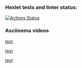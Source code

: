 ### Hexlet tests and linter status:
[![Actions Status](https://github.com/Sgutierrezgf/fullstack-javascript-project-103/actions/workflows/hexlet-check.yml/badge.svg)](https://github.com/Sgutierrezgf/fullstack-javascript-project-103/actions)


### Asciinema videos

[text](https://asciinema.org/connect/9077697b-061c-48c0-a7af-58aec0e9ffbe)

[text](https://asciinema.org/connect/9077697b-061c-48c0-a7af-58aec0e9ffbe)

[text](https://asciinema.org/connect/9077697b-061c-48c0-a7af-58aec0e9ffbe)
